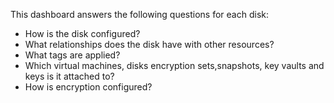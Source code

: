 This dashboard answers the following questions for each disk:

- How is the disk configured?
- What relationships does the disk have with other resources?
- What tags are applied?
- Which virtual machines, disks encryption sets,snapshots, key vaults and keys is it attached to?
- How is encryption configured?
